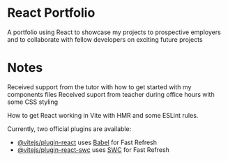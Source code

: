 # React Portfolio

A portfolio using React to showcase my projects to prospective employers and to collaborate with fellow developers on exciting future projects


# Notes

Received support from the tutor with how to get started with my components files 
Received suport from teacher during office hours with some CSS styling 


How to get React working in Vite with HMR and some ESLint rules.

Currently, two official plugins are available:

- [@vitejs/plugin-react](https://github.com/vitejs/vite-plugin-react/blob/main/packages/plugin-react/README.md) uses [Babel](https://babeljs.io/) for Fast Refresh
- [@vitejs/plugin-react-swc](https://github.com/vitejs/vite-plugin-react-swc) uses [SWC](https://swc.rs/) for Fast Refresh
